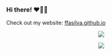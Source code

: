 ### Hi there! :heart::paw_prints::robot:

Check out my website: [ffasilva.github.io](https://ffasilva.github.io)

<p align="center">
  <img src="https://github-profile-trophy.vercel.app/?username=ffasilva" />
</p>

<p align="center">
  <img src="https://github-readme-stats.vercel.app/api?username=ffasilva" />
</p>

<!--
<p align="center">
  <img src="https://github-readme-stats.vercel.app/api/top-langs/?username=ffasilva&layout=compact" />
</p>
-->

<!--
**ffasilva/ffasilva** is a ✨ _special_ ✨ repository because its `README.md` (this file) appears on your GitHub profile.

Here are some ideas to get you started:

- 🔭 I’m currently working on ...
- 🌱 I’m currently learning ...
- 👯 I’m looking to collaborate on ...
- 🤔 I’m looking for help with ...
- 💬 Ask me about ...
- 📫 How to reach me: ...
- 😄 Pronouns: ...
- ⚡ Fun fact: ...
-->
